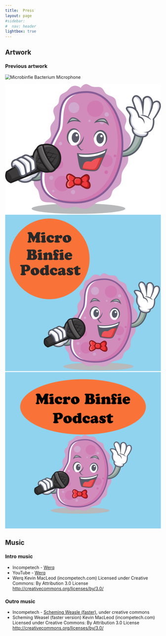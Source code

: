```yaml
---
title:  Press
layout: page
#sidebar:
#  nav: header
lightbox: true
---
```


## Artwork

### Previous artwork

<img src="{{ '/assets/artwork/microbinfie-bacterium-microphone.jpg' | relative_url }}"
     alt="Microbinfie Bacterium Microphone"
     style="width: 300px; height: 300px;">

 <a href="/assets/artwork/microbinfie-bacterium-microphone.jpg"><img class="image--xs" src="/assets/artwork/microbinfie-bacterium-microphone.jpg" alt="bacterium with a microphone" /></a>
 <a href="/assets/artwork/COVERART.v1.png"><img class="image--xs" src="/assets/artwork/COVERART.v1.png" alt="cover art v1" /></a>
 <a href="/assets/artwork/COVERART.v2.png"><img class="image--xs" src="/assets/artwork/COVERART.v2.png" alt="cover art v2" /></a>

## Music

### Intro music

* Incompetech - [Werq](https://incompetech.com/music/royalty-free/index.html?isrc=USUAN1800005)
* YouTube - [Werq](https://youtu.be/Mf9WroOPCwI)
* Werq Kevin MacLeod (incompetech.com) Licensed under Creative Commons: By Attribution 3.0 License http://creativecommons.org/licenses/by/3.0/

### Outro music

* Incompetech - [Scheming Weasle (faster)](https://incompetech.com/music/royalty-free/index.html?isrc=USUAN1100085), under creative commons
* Scheming Weasel (faster version) Kevin MacLeod (incompetech.com) Licensed under Creative Commons: By Attribution 3.0 License http://creativecommons.org/licenses/by/3.0/ 

